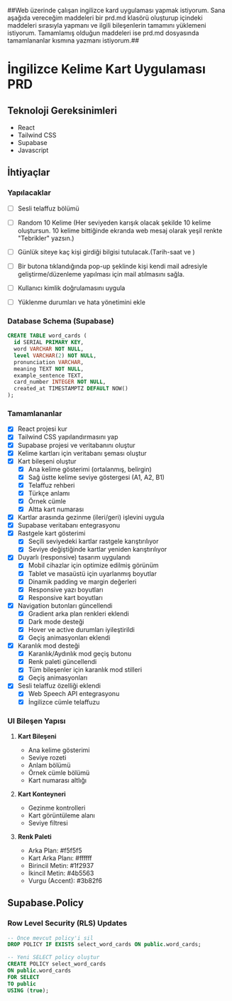 ##Web üzerinde çalışan ingilizce kard uygulaması yapmak istiyorum. Sana aşağıda vereceğim maddeleri bir prd.md klasörü oluşturup içindeki maddeleri sırasıyla yapmanı ve ilgili bileşenlerin tamamını yüklemeni istiyorum. Tamamlamış olduğun maddeleri ise prd.md dosyasında tamamlananlar kısmına yazmanı istiyorum.##

# İngilizce Kelime Kart Uygulaması PRD

## Teknoloji Gereksinimleri
- React
- Tailwind CSS
- Supabase
- Javascript

## İhtiyaçlar

### Yapılacaklar
- [ ] Sesli telaffuz bölümü
- [ ] Random 10 Kelime (Her seviyeden karışık olacak şekilde 10 kelime oluştursun. 10 kelime bittiğinde ekranda web mesaj olarak yeşil renkte "Tebrikler" yazsın.)
- [ ] Günlük siteye kaç kişi girdiği bilgisi tutulacak.(Tarih-saat ve )
- [ ] Bir butona tıklandığında pop-up şeklinde kişi kendi mail adresiyle geliştirme/düzenleme yapılması için mail atılmasını sağla.
- [ ] Kullanıcı kimlik doğrulamasını uygula
- [ ] Yüklenme durumları ve hata yönetimini ekle


### Database Schema (Supabase)
```sql
CREATE TABLE word_cards (
  id SERIAL PRIMARY KEY,
  word VARCHAR NOT NULL,
  level VARCHAR(2) NOT NULL,
  pronunciation VARCHAR,
  meaning TEXT NOT NULL,
  example_sentence TEXT,
  card_number INTEGER NOT NULL,
  created_at TIMESTAMPTZ DEFAULT NOW()
);
```

### Tamamlananlar
- [x] React projesi kur
- [x] Tailwind CSS yapılandırmasını yap
- [x] Supabase projesi ve veritabanını oluştur
- [x] Kelime kartları için veritabanı şeması oluştur
- [x] Kart bileşeni oluştur
  - [x] Ana kelime gösterimi (ortalanmış, belirgin)
  - [x] Sağ üstte kelime seviye göstergesi (A1, A2, B1)
  - [x] Telaffuz rehberi
  - [x] Türkçe anlamı
  - [x] Örnek cümle
  - [x] Altta kart numarası
- [x] Kartlar arasında gezinme (ileri/geri) işlevini uygula
- [x] Supabase veritabanı entegrasyonu
- [x] Rastgele kart gösterimi
  - [x] Seçili seviyedeki kartlar rastgele karıştırılıyor
  - [x] Seviye değiştiğinde kartlar yeniden karıştırılıyor
- [x] Duyarlı (responsive) tasarım uygulandı
  - [x] Mobil cihazlar için optimize edilmiş görünüm
  - [x] Tablet ve masaüstü için uyarlanmış boyutlar
  - [x] Dinamik padding ve margin değerleri
  - [x] Responsive yazı boyutları
  - [x] Responsive kart boyutları
- [x] Navigation butonları güncellendi
  - [x] Gradient arka plan renkleri eklendi
  - [x] Dark mode desteği
  - [x] Hover ve active durumları iyileştirildi
  - [x] Geçiş animasyonları eklendi
- [x] Karanlık mod desteği
  - [x] Karanlık/Aydınlık mod geçiş butonu
  - [x] Renk paleti güncellendi
  - [x] Tüm bileşenler için karanlık mod stilleri
  - [x] Geçiş animasyonları
- [x] Sesli telaffuz özelliği eklendi
  - [x] Web Speech API entegrasyonu
  - [x] İngilizce cümle telaffuzu

### UI Bileşen Yapısı
1. **Kart Bileşeni**
   - Ana kelime gösterimi
   - Seviye rozeti
   - Anlam bölümü
   - Örnek cümle bölümü
   - Kart numarası altlığı

2. **Kart Konteyneri**
   - Gezinme kontrolleri
   - Kart görüntüleme alanı
   - Seviye filtresi

3. **Renk Paleti**
   - Arka Plan: #f5f5f5
   - Kart Arka Planı: #ffffff
   - Birincil Metin: #1f2937
   - İkincil Metin: #4b5563
   - Vurgu (Accent): #3b82f6

## Supabase.Policy

### Row Level Security (RLS) Updates
```sql
-- Önce mevcut policy'i sil
DROP POLICY IF EXISTS select_word_cards ON public.word_cards;

-- Yeni SELECT policy oluştur
CREATE POLICY select_word_cards 
ON public.word_cards 
FOR SELECT 
TO public 
USING (true);
```